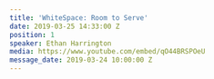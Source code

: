 ```yaml
---
title: 'WhiteSpace: Room to Serve'
date: 2019-03-25 14:33:00 Z
position: 1
speaker: Ethan Harrington
media: https://www.youtube.com/embed/qO44BRSPOeU
message_date: 2019-03-24 10:00:00 Z
---
```


